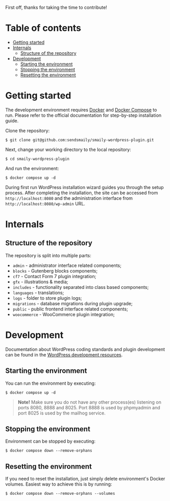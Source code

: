 First off, thanks for taking the time to contribute!

# Table of contents

- [Getting started](#getting-started)
- [Internals](#internals)
  - [Structure of the repository](#structure-of-the-repository)
- [Development](#development)
  - [Starting the environment](#starting-the-environment)
  - [Stopping the environment](#stopping-the-environment)
  - [Resetting the environment](#resetting-the-environment)

# Getting started

The development environment requires [Docker](https://docs.docker.com/) and [Docker Compose](https://docs.docker.com/compose/) to run. Please refer to the official documentation for step-by-step installation guide.

Clone the repository:

    $ git clone git@github.com:sendsmaily/smaily-wordpress-plugin.git

Next, change your working directory to the local repository:

    $ cd smaily-wordpress-plugin 

And run the environment:

    $ docker compose up -d

During first run WordPress installation wizard guides you through the setup process. After completing the installation, the site can be accessed from `http://localhost:8080` and the administration interface from `http://localhost:8080/wp-admin` URL.

# Internals

## Structure of the repository

The repository is split into multiple parts:

- `admin` - administrator interface related components;
- `blocks` - Gutenberg blocks components;
- `cf7` - Contact Form 7 plugin integration;
- `gfx` - illustrations & media;
- `includes` - functionality separated into class based components;
- `languages` - translations;
- `logs` - folder to store plugin logs;
- `migrations` - database migrations during plugin upgrade;
- `public` - public frontend interface related components;
- `woocommerce` - WooCommerce plugin integration;


# Development

Documentation about WordPress coding standards and plugin development can be found in the [WordPress development resources](https://developer.wordpress.org/).

## Starting the environment

You can run the environment by executing:

    $ docker compose up -d

> **Note!** Make sure you do not have any other process(es) listening on ports 8080, 8888 and 8025. Port 8888 is used by phpmyadmin and port 8025 is used by the mailhog service.

## Stopping the environment

Environment can be stopped by executing:

    $ docker compose down --remove-orphans

## Resetting the environment

If you need to reset the installation, just simply delete environment's Docker volumes. Easiest way to achieve this is by running:

    $ docker compose down --remove-orphans --volumes
